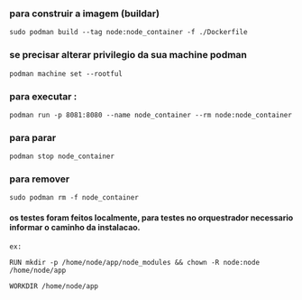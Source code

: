 ### para construir a imagem (buildar) 

`sudo podman build --tag node:node_container -f ./Dockerfile`

### se precisar alterar privilegio da sua machine podman

`podman machine set --rootful`


### para executar :

`podman run -p 8081:8080 --name node_container --rm node:node_container`

### para parar

`podman stop node_container`


### para remover

`sudo podman rm -f node_container`

#### os testes foram feitos localmente, para testes no orquestrador necessario informar o caminho da instalacao.

`ex: `

`RUN mkdir -p /home/node/app/node_modules && chown -R node:node /home/node/app`

`WORKDIR /home/node/app` 
